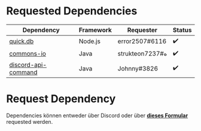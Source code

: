 # Requested Dependencies


| Dependency | Framework | Requester | Status |
|------------|-----------|-----------|--------|
| [quick.db](https://www.npmjs.com/package/quick.db)   | Node.js   | error2507#6116 | ✔️ |
| [commons-io](https://commons.apache.org/proper/commons-io/) | Java      | strukteonه#7237 | ✔️ | 
| [discord-api-command](https://github.com/JohnnyJayJay/discord-api-command) | Java | Johnny#3826 | ✔️ |

# Request Dependency

Dependencies können entweder über Discord oder über [**dieses Formular**](https://docs.google.com/forms/d/e/1FAIpQLSd-YxDDRRXjqZmtmk3yDIL5_5D2NtQIBkn3L4kMP7F3lJMssA/viewform?usp=sf_link) requested werden.
